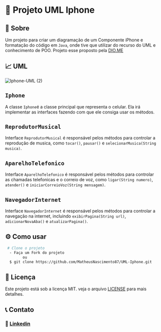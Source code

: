 # 📱 Projeto UML Iphone

## 🚨 Sobre
Um projeto para criar um diagramação de um Componente iPhone e formatação do código em `Java`, onde tive que utilizar do recurso do UML e conhecimento de POO. Projeto esse proposto pela [DIO.ME](https://www.dio.me)

## 📈 UML
![Iphone-UML (2)](https://github.com/user-attachments/assets/5328ba70-695f-415b-a14d-28f00b0452a5)

## `Iphone`
A classe `Iphone`é a classe principal que representa o celular. Ela irá implementar as interfaces fazendo com que ele consiga usar os métodos.

## `ReprodutorMusical`
Interface `ReprodutorMusical` é responsável pelos métodos para controlar a reprodução de musica, como `tocar()`, `pausar()` e `selecionarMusica(String musica)`.

## `AparelhoTelefonico`
Interface `AparelhoTelefonico` é responsável pelos métodos para controlar as chamadas telefonicas e o correio de voz, como `ligar(String numero)`, `atender()` e `iniciarCorreioVoz(String mensagem)`.

## `NavegadorInternet`
Interface `NavegadorInternet` é responsável pelos métodos para controlar a navegação na internet, incluindo `exibirPagina(String url)`, `adicionarNovaAba()` e `atualizarPagina()`.

## ⚙ Como usar
```bash
 # Clone o projeto
  - Faça um Fork do projeto
        ou
  $ git clone https://github.com/MatheusNascimento87/UML-Iphone.git
```


## 📄 Licença 
Este projeto está sob a licença MIT. veja o arquivo [LICENSE](https://github.com/MatheusNascimento87/UML-Iphone/blob/main/LICENSE) para mais detalhes.


## 📞 Contato

### 📲  [Linkedin](https://www.linkedin.com/in/matheus-pereira-do-nascimento-124aa7303/)

